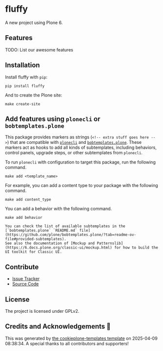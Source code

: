 # fluffy

A new project using Plone 6.

## Features

TODO: List our awesome features

## Installation

Install fluffy with `pip`:

```shell
pip install fluffy
```

And to create the Plone site:

```shell
make create-site
```

## Add features using `plonecli` or `bobtemplates.plone`

This package provides markers as strings (`<!-- extra stuff goes here -->`) that are compatible with [`plonecli`](https://github.com/plone/plonecli) and [`bobtemplates.plone`](https://github.com/plone/bobtemplates.plone).
These markers act as hooks to add all kinds of subtemplates, including behaviors, control panels, upgrade steps, or other subtemplates from `plonecli`.

To run `plonecli` with configuration to target this package, run the following command.

```shell
make add <template_name>
```

For example, you can add a content type to your package with the following command.

```shell
make add content_type
```

You can add a behavior with the following command.

```shell
make add behavior
```

```{seealso}
You can check the list of available subtemplates in the [`bobtemplates.plone` `README.md` file](https://github.com/plone/bobtemplates.plone/?tab=readme-ov-file#provided-subtemplates).
See also the documentation of [Mockup and Patternslib](https://6.docs.plone.org/classic-ui/mockup.html) for how to build the UI toolkit for Classic UI.
```

## Contribute

- [Issue Tracker](https://github.com/collective/fluffy/issues)
- [Source Code](https://github.com/collective/fluffy/)

## License

The project is licensed under GPLv2.

## Credits and Acknowledgements 🙏

This was generated by [the cookieplone-templates  template](https://github.com/plone/cookieplone-templates/tree/main/) on 2025-04-09 08:38:34. A special thanks to all contributors and supporters!
